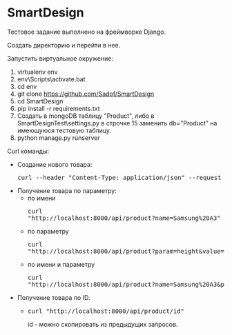 # SmartDesign

Тестовое задание выполнено на фреймворке Django.

Создать директорию и перейти в нее.

Запустить виртуальное окружение:
1) virtualenv env
2) env\Scripts\activate.bat
3) cd env
4) git clone https://github.com/Sadof/SmartDesign
5) cd SmartDesign
6) pip install -r requirements.txt
7) Создать в mongoDB таблицу "Product", либо в SmartDesignTest\settings.py в строчке 15 заменить db="Product" на имеющуюся тестовую таблицу.
8) python manage.py runserver

Curl команды:
* Создание нового товара: 
  <pre>curl --header "Content-Type: application/json" --request POST --data "{\"name\\":\\"Samsung A3\\",\\"description\\":\\"A3\\", \\"params\\": {\\"width\\":13, \\"height\\":25}}" http://localhost:8000/api/product</pre>
* Получение товара по параметру:
  * по имени <pre>curl "http://localhost:8000/api/product?name=Samsung%20A3"</pre>
  * по параметру <pre>curl "http://localhost:8000/api/product?param=height&value=25"</pre>
  * по имени и параметру <pre>curl "http://localhost:8000/api/product?name=Samsung%20A3&param=width&value=13"</pre>
* Получение товара по ID.
  * <pre>curl "http://localhost:8000/api/product/id"</pre>  id - можно скопировать из предыдущих запросов. 
